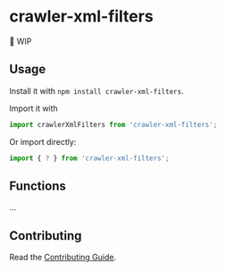 # crawler-xml-filters

:construction: WIP

## Usage

  Install it with `npm install crawler-xml-filters`.

  Import it with

```javascript
import crawlerXmlFilters from 'crawler-xml-filters';

```

  Or import directly:

```javascript
import { ? } from 'crawler-xml-filters';

```

## Functions

...

## Contributing
Read the [Contributing Guide](https://bitbucket.org/universaldecor/contributing-guide).
